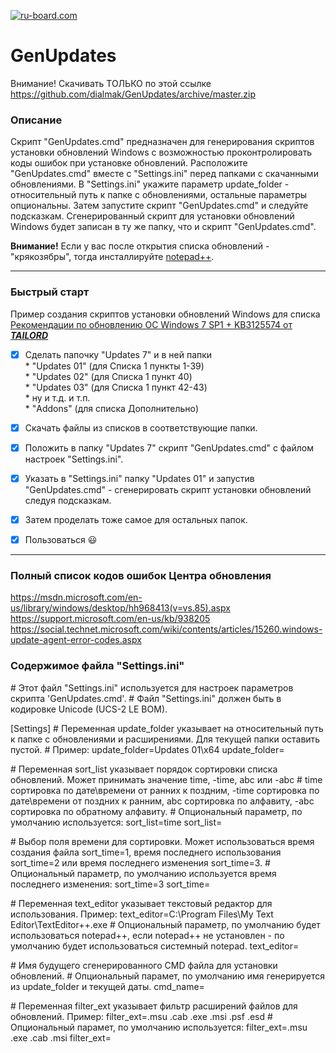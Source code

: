 [![ru-board.com](http://i.piccy.info/i9/cc66ead96da77910881990ceb35dcaac/1477414632/13196/1081034/ru_board.png)](http://forum.ru-board.com/topic.cgi?forum=62&bm=1&topic=30273&start=560#lt)       
 
# GenUpdates  

Внимание! Скачивать ТОЛЬКО по этой ссылке https://github.com/dialmak/GenUpdates/archive/master.zip

###  Описание

Скрипт "GenUpdates.cmd" предназначен для генерирования скриптов установки обновлений Windows с возможностью проконтролировать коды ошибок при установке обновлений.
Расположите "GenUpdates.cmd" вместе с "Settings.ini" перед папками с скачанными обновлениями. 
В "Settings.ini" укажите параметр update_folder - относительный путь к папке с обновлениями, остальные параметры опциональны.
Затем запустите скрипт "GenUpdates.cmd" и следуйте подсказкам. Сгенерированный скрипт для установки обновлений Windows будет записан в ту же папку, что и скрипт "GenUpdates.cmd".

**Внимание!** Если у вас после открытия списка обновлений - "крякозябры", тогда инсталлируйте [notepad++](https://notepad-plus-plus.org/download/).
<hr>

###  Быстрый старт

Пример создания скриптов установки обновлений Windows для списка [Рекомендации по обновлению ОС Windows 7 SP1 + KB3125574 от ***TAILORD***](http://forum.ru-board.com/topic.cgi?forum=62&topic=30273&start=18&limit=1&m=1#1)

- [x] Сделать папочку "Updates 7" и в ней папки   
      * "Updates 01" (для Списка 1 пункты 1-39)    
      * "Updates 02" (для Списка 1 пункт 40)     
      * "Updates 03" (для Списка 1 пункт 42-43)    
      *  ну и т.д. и т.п.     
      * "Addons" (для списка Дополнительно)    
       
- [x] Скачать файлы из списков в соответствующие папки.
- [x] Положить в папку "Updates 7" скрипт "GenUpdates.cmd" с файлом настроек "Settings.ini".
- [x] Указать в "Settings.ini" папку "Updates 01" и запустив "GenUpdates.cmd" - сгенерировать скрипт установки обновлений следуя подсказкам.
- [x] Затем проделать тоже самое для остальных папок.
- [x] Пользоваться  :smiley:

<hr>

###  Полный список кодов ошибок Центра обновления

<https://msdn.microsoft.com/en-us/library/windows/desktop/hh968413(v=vs.85).aspx>   
<https://support.microsoft.com/en-us/kb/938205>   
<https://social.technet.microsoft.com/wiki/contents/articles/15260.windows-update-agent-error-codes.aspx>  

###   Содержимое файла "Settings.ini"

\# Этот файл "Settings.ini" используется для настроек параметров скрипта 'GenUpdates.cmd'. 
\# Файл "Settings.ini" должен быть в кодировке Unicode (UCS-2 LE BOM).

[Settings]
\# Переменная update_folder указывает на относительный путь к папке с обновлениями и расширениями. Для текущей папки оставить пустой.
\# Пример: update_folder=Updates 01\x64
update_folder=

\# Переменная sort_list указывает порядок сортировки списка обновлений. Может принимать значение time, -time, abc или -abc
\# time сортировка по дате\времени от ранних к поздним, -time сортировка по дате\времени от поздних к ранним, abc сортировка по алфавиту, -abc cортировка по обратному алфавиту. 
\# Опциональный параметр, по умолчанию используется: sort_list=time
sort_list=

\# Выбор поля времени для сортировки. Может использоваться время создания файла sort_time=1, время последнего использования sort_time=2 или время последнего изменения sort_time=3.
\# Опциональный параметр, по умолчанию используется время последнего изменения: sort_time=3
sort_time=

\# Переменная text_editor указывает текстовый редактор для использования. Пример: text_editor=C:\Program Files\My Text Editor\TextEditor++.exe
\# Опциональный параметр, по умолчанию будет использоваться notepad++, если notepad++ не установлен - по умолчанию будет использоваться системный notepad.
text_editor=

\# Имя будущего сгенерированного CMD файла для установки обновлений.
\# Опциональный парамет, по умолчанию имя генерируется из update_folder и текущей даты.
cmd_name=

\# Переменная filter_ext указывает фильтр расширений файлов для обновлений. Пример: filter_ext=.msu .cab .exe .msi .psf .esd
\# Опциональный парамет, по умолчанию используется: filter_ext=.msu .exe .cab .msi
filter_ext=


